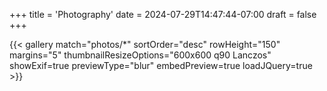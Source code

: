 +++
title = 'Photography'
date = 2024-07-29T14:47:44-07:00
draft = false
+++

{{< gallery match="photos/*" sortOrder="desc" rowHeight="150" margins="5" thumbnailResizeOptions="600x600 q90 Lanczos" showExif=true previewType="blur" embedPreview=true loadJQuery=true >}}